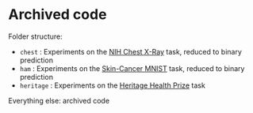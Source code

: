 # Archived code

Folder structure:

- `chest` : Experiments on the [NIH Chest X-Ray](https://www.kaggle.com/nih-chest-xrays/data) task, reduced to binary prediction
- `ham` : Experiments on the [Skin-Cancer MNIST](https://www.kaggle.com/kmader/skin-cancer-mnist-ham10000) task, reduced to binary prediction
- `heritage` : Experiments on the [Heritage Health Prize](https://www.kaggle.com/c/hhp) task

Everything else: archived code
